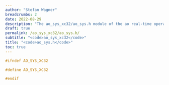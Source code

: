 ```yaml
---
author: "Stefan Wagner"
breadcrumbs: 2
date: 2022-08-29
description: "The ao_sys_xc32/ao_sys.h module of the ao real-time operating system."
draft: true
permalink: /ao_sys_xc32/ao_sys.h/ 
subtitle: "<code>ao_sys_xc32</code>"
title: "<code>ao_sys.h</code>"
toc: true
---
```


```c
#ifndef AO_SYS_XC32

#define AO_SYS_XC32

#endif

```

